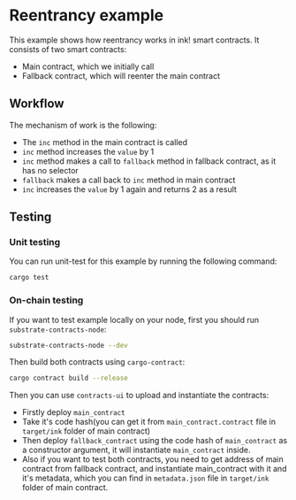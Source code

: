# Reentrancy example

This example shows how reentrancy works in ink! smart contracts.
It consists of two smart contracts:

- Main contract, which we initially call
- Fallback contract, which will reenter the main contract

## Workflow

The mechanism of work is the following:

- The `inc` method in the main contract is called
- `inc` method increases the `value` by 1
- `inc` method makes a call to `fallback` method in fallback contract, as it has no selector
- `fallback` makes a call back to `inc` method in main contract
- `inc` increases the `value` by 1 again and returns 2 as a result

## Testing

### Unit testing
You can run unit-test for this example by running the following command:

```bash
cargo test
```
### On-chain testing

If you want to test example locally on your node, first you should run `substrate-contracts-node`:

```bash
substrate-contracts-node --dev
```

Then build both contracts using `cargo-contract`:

```bash
cargo contract build --release
```

Then you can use `contracts-ui` to upload and instantiate the contracts:

- Firstly deploy `main_contract`
- Take it's code hash(you can get it from `main_contract.contract` file in `target/ink` folder of main contract)
- Then deploy `fallback_contract` using the code hash of `main_contract` as a constructor argument, it will instantiate `main_contract` inside.
- Also if you want to test both contracts, you need to get address of main contract from fallback contract, and instantiate main_contract with it and
it's metadata, which you can find in `metadata.json` file in `target/ink` folder of main contract.